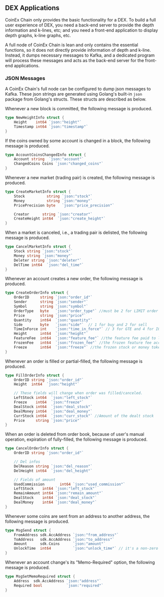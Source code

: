## DEX Applications

CoinEx Chain only provides the basic functionality for a DEX. To build a full user experience of DEX, you need a back-end server to provide the depth information and k-lines, etc; and you need a front-end application to display depth graphs, k-line graphs, etc.

A full node of CoinEx Chain is lean and only contains the essential functions, so it does not directly provide information of depth and k-line. Instead, it dumps necessary messages to Kafka, and a dedicated program will process these messages and acts as the back-end server for the front-end applications.

### JSON Messages

A CoinEx Chain's full node can be configured to dump json messages to Kafka. These json strings are generated using Golang's built-in `json` package from Golang's structs. These structs are described as below.

Whenever a new block is committed, the following message is produced.
```go
type NewHeightInfo struct {
	Height    int64 `json:"height"`
	Timestamp int64 `json:"timestamp"`
}
```

If the coins owned by some account is changed in a block,  the following message is produced.
```go
type AccountCoinsChangedInfo struct {
	Account string  `json:"account"`
	ChangedCoins Coins `json:"changed_coins"`
}
```

Whenever a new market (trading pair) is created,  the following message is produced.
```go
type CreateMarketInfo struct {
	Stock          string `json:"stock"`
	Money          string `json:"money"`
	PricePrecision byte   `json:"price_precision"`

	Creator      string `json:"creator"`
	CreateHeight int64  `json:"create_height"`
}
```

When a market is canceled, i.e., a trading pair is delisted, the following message is produced.
```go
type CancelMarketInfo struct {
	Stock string `json:"stock"`
	Money string `json:"money"`
	Deleter string `json:"deleter"`
	DelTime int64  `json:"del_time"`
}
```

Whenever an account creates a new order, the following message is produced.
```go
type CreateOrderInfo struct {
	OrderID     string `json:"order_id"`
	Sender      string `json:"sender"`
	Symbol      string `json:"symbol"`
	OrderType   byte   `json:"order_type"` //must be 2 for LIMIT order
	Price       string `json:"price"`
	Quantity    int64  `json:"quantity"`
	Side        byte   `json:"side"`  // 1 for buy and 2 for sell
	TimeInForce int    `json:"time_in_force"` // 3 for GTE and 4 for IOC
	Height      int64  `json:"height"`
    FeatureFee  int64  `json:"feature_fee"` //the feature fee paid to lengthen GTE order' life time.
	FrozenFee   int64  `json:"frozen_fee"` //the frozen feature fee according to the quantity of stock
	Freeze      int64  `json:"freeze"` //the frozen stock or money tokens
}
```

Whenever an order is filled or partial-filled, the following message is produced.
```go
type FillOrderInfo struct {
	OrderID string `json:"order_id"`
	Height  int64  `json:"height"`

	// These fields will change when order was filled/canceled.
	LeftStock int64  `json:"left_stock"`
	Freeze    int64  `json:"freeze"`
	DealStock int64  `json:"deal_stock"`
	DealMoney int64  `json:"deal_money"`
	CurrStock int64  `json:"curr_stock"` //Amount of the dealt stock
	Price     string `json:"price"`
}
```

When an order is deleted from order book, because of user's manual operation, expiration of fully-filled, the following message is produced.
```go
type CancelOrderInfo struct {
	OrderID string `json:"order_id"`

	// Del infos
	DelReason string `json:"del_reason"`
	DelHeight int64  `json:"del_height"`

	// Fields of amount
	UsedCommission       int64 `json:"used_commission"`
	LeftStock    int64 `json:"left_stock"`
	RemainAmount int64 `json:"remain_amount"`
	DealStock    int64 `json:"deal_stock"`
	DealMoney    int64 `json:"deal_money"`
}
```

Whenever some coins are sent from an address to another address, the following message is produced.
```go
type MsgSend struct {
	FromAddress sdk.AccAddress `json:"from_address"`
	ToAddress   sdk.AccAddress `json:"to_address"`
	Amount      sdk.Coins      `json:"amount"`
	UnlockTime  int64          `json:"unlock_time"` // it's a non-zero value for a locked transfer
}
```

Whenever an account change's its "Memo-Required" option, the following message is produced.
```go
type MsgSetMemoRequired struct {
	Address  sdk.AccAddress `json:"address"`
	Required bool           `json:"required"`
}
```



